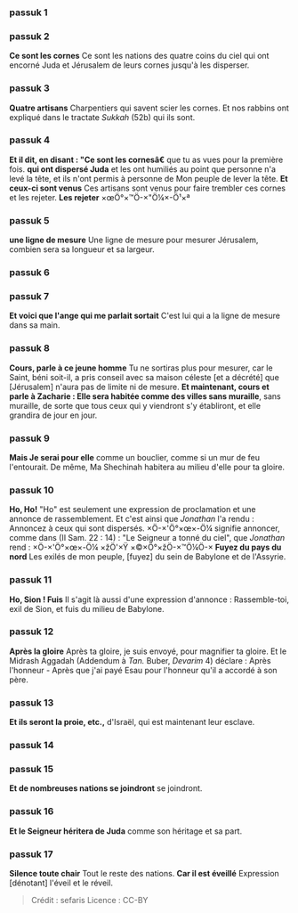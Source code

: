 
### passuk 1

### passuk 2
<b>Ce sont les cornes</b> Ce sont les nations des quatre coins du ciel qui ont encorné Juda et Jérusalem de leurs cornes jusqu'à les disperser.

### passuk 3
<b>Quatre artisans</b> Charpentiers qui savent scier les cornes. Et nos rabbins ont expliqué dans le tractate <i>Sukkah</i> (52b) qui ils sont.

### passuk 4
<b>Et il dit, en disant : "Ce sont les cornesâ€</b> que tu as vues pour la première fois.
<b>qui ont dispersé Juda</b> et les ont humiliés au point que personne n'a levé la tête, et ils n'ont permis à personne de Mon peuple de lever la tête.
<b>Et ceux-ci sont venus</b> Ces artisans sont venus pour faire trembler ces cornes et les rejeter.
<b>Les rejeter</b> ×œÖ°×™Ö-×"Ö¼×-Ö¹×ª

### passuk 5
<b>une ligne de mesure</b> Une ligne de mesure pour mesurer Jérusalem, combien sera sa longueur et sa largeur.

### passuk 6

### passuk 7
<b>Et voici que l'ange qui me parlait sortait</b> C'est lui qui a la ligne de mesure dans sa main.

### passuk 8
<b>Cours, parle à ce jeune homme</b> Tu ne sortiras plus pour mesurer, car le Saint, béni soit-il, a pris conseil avec sa maison céleste [et a décrété] que [Jérusalem] n'aura pas de limite ni de mesure. <b>Et maintenant, cours et parle à Zacharie : Elle sera habitée comme des villes sans muraille</b>, sans muraille, de sorte que tous ceux qui y viendront s'y établiront, et elle grandira de jour en jour.

### passuk 9
<b>Mais Je serai pour elle</b> comme un bouclier, comme si un mur de feu l'entourait. De même, Ma Shechinah habitera au milieu d'elle pour ta gloire.

### passuk 10
<b>Ho, Ho!</b> "Ho" est seulement une expression de proclamation et une annonce de rassemblement. Et c'est ainsi que <i>Jonathan</i> l'a rendu : Annoncez à ceux qui sont dispersés. ×Ö-×'Ö°×œ×-Ö¼ signifie annoncer, comme dans (II Sam. 22 : 14) : "Le Seigneur a tonné du ciel", que <i>Jonathan</i> rend : ×Ö-×'Ö°×œ×-Ö¼ ×žÖ'×Ÿ ×©×Ö°×žÖ-×™Ö¼Ö-×
<b>Fuyez du pays du nord</b> Les exilés de mon peuple, [fuyez] du sein de Babylone et de l'Assyrie.

### passuk 11
<b>Ho, Sion ! Fuis</b> Il s'agit là aussi d'une expression d'annonce : Rassemble-toi, exil de Sion, et fuis du milieu de Babylone.

### passuk 12
<b>Après la gloire</b> Après ta gloire, je suis envoyé, pour magnifier ta gloire. Et le Midrash Aggadah (Addendum à <i>Tan.</i> Buber, <i>Devarim</i> 4) déclare : Après l'honneur - Après que j'ai payé Esau pour l'honneur qu'il a accordé à son père.

### passuk 13
<b>Et ils seront la proie, etc.,</b> d'Israël, qui est maintenant leur esclave.

### passuk 14

### passuk 15
<b>Et de nombreuses nations se joindront</b> se joindront.

### passuk 16
<b>Et le Seigneur héritera de Juda</b> comme son héritage et sa part.

### passuk 17
<b>Silence toute chair</b> Tout le reste des nations.
<b>Car il est éveillé</b> Expression [dénotant] l'éveil et le réveil.

>Crédit : sefaris
>Licence : CC-BY